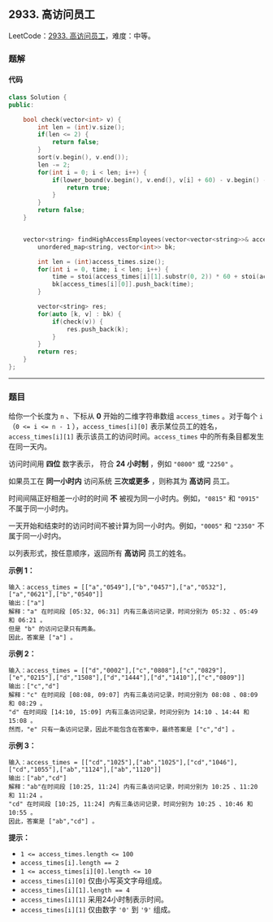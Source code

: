 ## 2933. 高访问员工

LeetCode：[2933. 高访问员工](https://leetcode.cn/problems/high-access-employees/)，难度：中等。

### 题解

#### 代码

```c++
class Solution {
public:

    bool check(vector<int> v) {
        int len = (int)v.size();
        if(len <= 2) {
            return false;
        }
        sort(v.begin(), v.end());
        len -= 2;
        for(int i = 0; i < len; i++) {
            if(lower_bound(v.begin(), v.end(), v[i] + 60) - v.begin() - i >= 3) {
                return true;
            }
        }
        return false;
    }


    vector<string> findHighAccessEmployees(vector<vector<string>>& access_times) {
        unordered_map<string, vector<int>> bk;

        int len = (int)access_times.size();
        for(int i = 0, time; i < len; i++) {
            time = stoi(access_times[i][1].substr(0, 2)) * 60 + stoi(access_times[i][1].substr(2));
            bk[access_times[i][0]].push_back(time);
        }

        vector<string> res;
        for(auto [k, v] : bk) {
            if(check(v)) {
                res.push_back(k);
            }
        }
        return res;
    }
};
```



---



### 题目

给你一个长度为 `n` 、下标从 **0** 开始的二维字符串数组 `access_times` 。对于每个 `i`（`0 <= i <= n - 1` ），`access_times[i][0]` 表示某位员工的姓名，`access_times[i][1]` 表示该员工的访问时间。`access_times` 中的所有条目都发生在同一天内。

访问时间用 **四位** 数字表示， 符合 **24 小时制** ，例如 `"0800"` 或 `"2250"` 。

如果员工在 **同一小时内** 访问系统 **三次或更多** ，则称其为 **高访问** 员工。

时间间隔正好相差一小时的时间 **不** 被视为同一小时内。例如，`"0815"` 和 `"0915"` 不属于同一小时内。

一天开始和结束时的访问时间不被计算为同一小时内。例如，`"0005"` 和 `"2350"` 不属于同一小时内。

以列表形式，按任意顺序，返回所有 **高访问** 员工的姓名。

 

**示例 1：**

```
输入：access_times = [["a","0549"],["b","0457"],["a","0532"],["a","0621"],["b","0540"]]
输出：["a"]
解释："a" 在时间段 [05:32, 06:31] 内有三条访问记录，时间分别为 05:32 、05:49 和 06:21 。
但是 "b" 的访问记录只有两条。
因此，答案是 ["a"] 。
```

**示例 2：**

```
输入：access_times = [["d","0002"],["c","0808"],["c","0829"],["e","0215"],["d","1508"],["d","1444"],["d","1410"],["c","0809"]]
输出：["c","d"]
解释："c" 在时间段 [08:08, 09:07] 内有三条访问记录，时间分别为 08:08 、08:09 和 08:29 。
"d" 在时间段 [14:10, 15:09] 内有三条访问记录，时间分别为 14:10 、14:44 和 15:08 。
然而，"e" 只有一条访问记录，因此不能包含在答案中，最终答案是 ["c","d"] 。
```

**示例 3：**

```
输入：access_times = [["cd","1025"],["ab","1025"],["cd","1046"],["cd","1055"],["ab","1124"],["ab","1120"]]
输出：["ab","cd"]
解释："ab"在时间段 [10:25, 11:24] 内有三条访问记录，时间分别为 10:25 、11:20 和 11:24 。
"cd" 在时间段 [10:25, 11:24] 内有三条访问记录，时间分别为 10:25 、10:46 和 10:55 。
因此，答案是 ["ab","cd"] 。
```

 

**提示：**

- `1 <= access_times.length <= 100`
- `access_times[i].length == 2`
- `1 <= access_times[i][0].length <= 10`
- `access_times[i][0]` 仅由小写英文字母组成。
- `access_times[i][1].length == 4`
- `access_times[i][1]` 采用24小时制表示时间。
- `access_times[i][1]` 仅由数字 `'0'` 到 `'9'` 组成。


